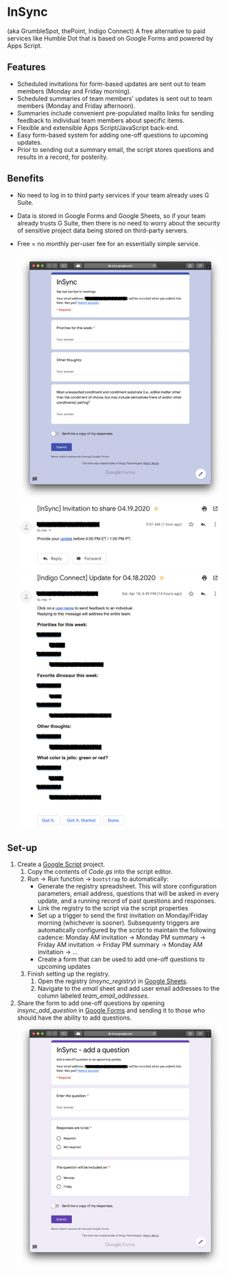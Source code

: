 # InSync  
(aka GrumbleSpot, thePoint, Indigo Connect) A free alternative to paid services like Humble Dot that is based on Google Forms and powered by Apps Script.

## Features
- Scheduled invitations for form-based updates are sent out to team members (Monday and Friday morning).
- Scheduled summaries of team members' updates is sent out to team members  (Monday and Friday afternoon).
- Summaries include convenient pre-populated mailto links for sending feedback to individual team members about specific items.
- Flexible and extensible Apps Script/JavaScript back-end.
- Easy form-based system for adding one-off questions to upcoming updates.
- Prior to sending out a summary email, the script stores questions and results in a record, for posterity.

## Benefits
- No need to log in to third party services if your team already uses G Suite.
- Data is stored in Google Forms and Google Sheets, so if your team already trusts G Suite, then there is no need to worry about the security of sensitive project data being stored on third-party servers.
- Free = no monthly per-user fee for an essentially simple service.

  ![](./img/ss_form.png)
  ![](./img/ss_email_invitation.png)
  ![](./img/ss_email_summary.png)

## Set-up
1. Create a [Google Script](script.google.com) project.  
   1. Copy the contents of *Code.gs* into the script editor.  
   1. Run → Run function → ``bootstrap`` to automatically:
      - Generate the registry spreadsheet. This will store configuration parameters, email address, questions that will be asked in every update, and a running record of past questions and responses.
      - Link the registry to the script via the script properties
      - Set up a trigger to send the first invitation on Monday/Friday morning (whichever is sooner).  Subsequenty triggers are automatically configured by the script to maintain the following cadence: Monday AM invitation → Monday PM summary → Friday AM invitation → Friday PM summary → Monday AM invitation → ...
      - Create a form that can be used to add one-off questions to upcoming updates
   1. Finish setting up the registry.
      1. Open the registry (*insync_registry*) in [Google Sheets](sheets.google.com).  
      1. Navigate to the *email* sheet and add user email addresses to the column labeled *team_email_addresses*.  
1. Share the form to add one-off questions by opening *insync_add_question* in [Google Forms](forms.google.com) and sending it to those who should have the ability to add questions.
![](./img/ss_form_add_question.png)  
